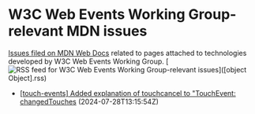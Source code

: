 # W3C Web Events Working Group-relevant MDN issues

[Issues filed on MDN Web Docs](https://github.com/mdn/content/issues) related to pages attached to technologies developed by W3C Web Events Working Group. [![RSS feed for W3C Web Events Working Group-relevant issues](https://www.w3.org/QA/2007/04/feed_icon)]([object Object].rss)

* [\[touch-events\] Added explanation of touchcancel to "TouchEvent: changedTouches](https://github.com/mdn/content/issues/35194) (2024-07-28T13:15:54Z)
  
